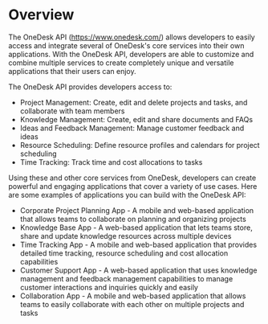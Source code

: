 # Overview

The OneDesk API (<https://www.onedesk.com/>) allows developers to easily access and integrate several of OneDesk's core services into their own applications. With the OneDesk API, developers are able to customize and combine multiple services to create completely unique and versatile applications that their users can enjoy.

The OneDesk API provides developers access to:

- Project Management: Create, edit and delete projects and tasks, and collaborate with team members
- Knowledge Management: Create, edit and share documents and FAQs
- Ideas and Feedback Management: Manage customer feedback and ideas
- Resource Scheduling: Define resource profiles and calendars for project scheduling
- Time Tracking: Track time and cost allocations to tasks

Using these and other core services from OneDesk, developers can create powerful and engaging applications that cover a variety of use cases. Here are some examples of applications you can build with the OneDesk API:

- Corporate Project Planning App - A mobile and web-based application that allows teams to collaborate on planning and organizing projects
- Knowledge Base App - A web-based application that lets teams store, share and update knowledge resources across multiple devices
- Time Tracking App - A mobile and web-based application that provides detailed time tracking, resource scheduling and cost allocation capabilities
- Customer Support App - A web-based application that uses knowledge management and feedback management capabilities to manage customer interactions and inquiries quickly and easily
- Collaboration App - A mobile and web-based application that allows teams to easily collaborate with each other on multiple projects and tasks
